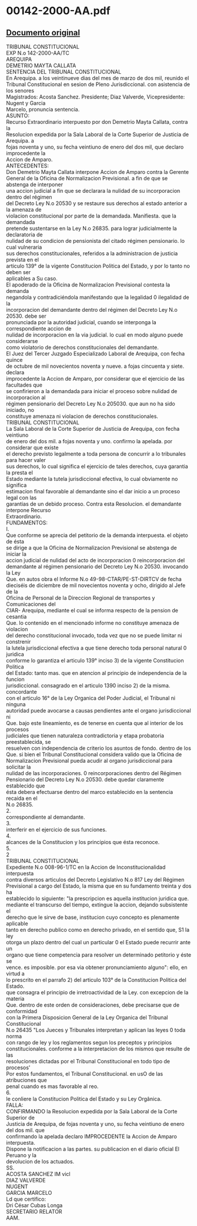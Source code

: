 
00142-2000-AA.pdf
=================
  
[Documento original](https://tc.gob.pe/jurisprudencia/2000/00142-2000-AA.pdf)  
---  
TRIBUNAL CONSTITUCIONAL  
EXP N.o 142-2000-AA/TC  
AREQUIPA  
DEMETRIO MAYTA CALLATA  
SENTENCIA DEL TRIBUNAL CONSTITUCIONAL  
En Arequipa. a los veintinueve dias del mes de marzo de dos mil, reunido el  
Tribunal Constitucional en sesion de Pleno Jurisdiccional. con asistencia de los senores  
Magistrados: Acosta Sanchez. Presidente; Diaz Valverde, Vicepresidente: Nugent y Garcia  
Marcelo, pronuncia sentencia.  
ASUNTO:  
Recurso Extraordinario interpuesto por don Demetrio Mayta Callata, contra la  
Resolucion expedida por la Sala Laboral de la Corte Superior de Justicia de Arequipa. a  
fojas noventa y uno, su fecha veintiuno de enero del dos mil, que declaro improcedente la  
Accion de Amparo.  
ANTECEDENTES:  
Don Demetrio Mayta Callata interpone Accion de Amparo contra la Gerente  
General de la Oficina de Normalizacion Previsional. a fin de que se abstenga de interponer  
una accion judicial a fin que se declarara la nulidad de su incorporacion dentro del régimen  
del Decreto Ley N.o 20530 y se restaure sus derechos al estado anterior a la amenaza de  
violacion constitucional por parte de la demandada. Manifiesta. que la demandada  
pretende sustentarse en la Ley N.o 26835. para lograr judicialmente la declaratoria de  
nulidad de su condicion de pensionista del citado régimen pensionario. lo cual vulneraria  
sus derechos constitucionales, referidos a la administracion de justicia prevista en el  
articulo 139° de la vigente Constitucion Politica del Estado, y por lo tanto no deben ser  
aplicables a Su caso.  
El apoderado de la Oficina de Normalizacion Previsional contesta la demanda  
negandola y contradiciéndola manifestando que la legalidad 0 ilegalidad de la  
incorporacion del demandante dentro del régimen del Decreto Ley N.o 20530. debe ser  
pronunciada por la autoridad judicial, cuando se interponga la correspondiente accion de  
nulidad de incorporacion en la via judicial. lo cual en modo alguno puede considerarse  
como violatorio de derechos constitucionales del demandante.  
El Juez del Tercer Juzgado Especializado Laboral de Arequipa, con fecha quince  
de octubre de mil novecientos noventa y nueve. a fojas cincuenta y siete. declara  
improcedente la Accion de Amparo, por considerar que el ejercicio de las facultades que  
se confirieron a la demandada para iniciar el proceso sobre nulidad de incorporacion al  
régimen pensionario del Decreto Ley N.o 205030. que aun no ha sido iniciado, no  
constituye amenaza ni violacion de derechos constitucionales.  
TRIBUNAL CONSTITUCIONAL  
La Sala Laboral de la Corte Superior de Justicia de Arequipa, con fecha veintiuno  
de enero del dos mil. a fojas noventa y uno. confirmo la apelada. por considerar que existe  
el derecho previsto legalmente a toda persona de concurrir a lo tribunales para hacer valer  
sus derechos, lo cual significa el ejercicio de tales derechos, cuya garantia la presta el  
Estado mediante la tutela jurisdiccional efectiva, lo cual obviamente no significa  
estimacion final favorable al demandante sino el dar inicio a un proceso legal con las  
garantias de un debido proceso. Contra esta Resolucion. el demandante interpone Recurso  
Extraordinario.  
FUNDAMENTOS:  
I.  
Que conforme se aprecia del petitorio de la demanda interpuesta. el objeto de ésta  
se dirige a que la Oficina de Normalizacion Previsional se abstenga de iniciar la  
accion judicial de nulidad del acto de incorporacion 0 reincorporacion del  
demandante al régimen pensionario del Decreto Ley N.o 20530. invocando la Ley  
Que. en autos obra el Informe N.o 49-98-CTAR/PE-ST-DIRTCV de fecha  
dieciséis de diciembre de mil novecientos noventa y ocho, dirigido al Jefe de la  
Oficina de Personal de la Direccion Regional de transportes y Comunicaciones del  
CIAR- Arequipa, mediante el cual se informa respecto de la pension de cesantia  
Que. lo contenido en el mencionado informe no constituye amenaza de violacion  
del derecho constitucional invocado, toda vez que no se puede limitar ni constrenir  
la lutela jurisdiccional efectiva a que tiene derecho toda personal natural 0 juridica  
conforme lo garantiza el articulo 139° inciso 3) de la vigente Constitucion Politica  
del Estado: tanto mas. que en atencion al principio de independencia de la funcion  
jurisdiccional. consagrado en el articulo 1390 inciso 2) de la misma. concordante  
con el articulo 16° de la Ley Organica del Poder Judicial, el Tribunal ni ninguna  
autoridad puede avocarse a causas pendientes ante el organo jurisdiccional ni  
Que. bajo este lineamiento, es de tenerse en cuenta que al interior de los procesos  
judiciales que tienen naturaleza contradictoria y etapa probatoria preestablecida, se  
resuelven con independencia de criterio los asuntos de fondo. dentro de los  
Que. si bien el Tribunal Constitucional considera valido que la Oficina de  
Normalizacion Previsional pueda acudir al organo jurisdiccional para solicitar la  
nulidad de las incorporaciones. 0 reincorporaciones dentro del Régimen  
Pensionario del Decreto Ley N.o 20530. debe quedar claramente establecido que  
ésta debera efectuarse dentro del marco establecido en la sentencia recaida en el  
N.o 26835.  
2.  
correspondiente al demandante.  
3.  
interferir en el ejercicio de sus funciones.  
4.  
alcances de la Constitucion y los principios que ésta reconoce.  
5.  
2  
TRIBUNAL CONSTITUCIONAL  
Expediente N.o 008-96-1/TC en la Accion de Inconstitucionalidad interpuesta  
contra diversos articulos del Decreto Legislativo N.o 817 Ley del Régimen  
Previsional a cargo del Estado, la misma que en su fundamento treinta y dos ha  
establecido lo siguiente: "la prescripcion es aquella institucion juridica que.  
mediante el transcurso del tiempo, extingue la accion, dejando subsistente el  
derecho que le sirve de base, institucion cuyo concepto es plenamente aplicable  
tanto en derecho publico como en derecho privado, en el sentido que, S1 la ley  
otorga un plazo dentro del cual un particular 0 el Estado puede recurrir ante un  
organo que tiene competencia para resolver un determinado petitorio y éste se  
vence. es imposible. por esa via obtener pronunciamiento alguno": ello, en virtud a  
lo prescrito en el parrafo 2) del articulo 103° de la Constitucion Politica del Estado.  
que consagra el principio de irretroactividad de la Ley. con excepcion de la materia  
Que. dentro de este orden de consideraciones, debe precisarse que de conformidad  
con la Primera Disposicion General de la Ley Organica del Tribunal Constitucional  
N.o 26435 "Los Jueces y Tribunales interpretan y aplican las leyes 0 toda norma  
con rango de ley y los reglamentos segun los preceptos y principios  
constitucionales. conforme a la interpretacion de los mismos que resulte de las  
resoluciones dictadas por el Tribunal Constitucional en todo tipo de procesos'  
Por estos fundamentos, el Tribunal Constitucional. en usO de las atribuciones que  
penal cuando es mas favorable al reo.  
6.  
le conliere la Constitucion Politica del Estado y su Ley Orgânica.  
FALLA:  
CONFIRMANDO la Resolucion expedida por la Sala Laboral de la Corte Superior de  
Justicia de Arequipa, de fojas noventa y uno, su fecha veintiuno de enero del dos mil. que  
confirmando la apelada declaro IMPROCEDENTE la Accion de Amparo interpuesta.  
Dispone la notificacion a las partes. su publicacion en el diario oficial El Peruano y la  
devolucion de los actuados.  
SS.  
ACOSTA SANCHEZ IM vicl  
DIAZ VALVERDE  
NUGENT  
GARCIA MARCELO  
Ld que certifico:  
Dri César Cubas Longa  
SECRETARIO RELATOR  
AAM.
